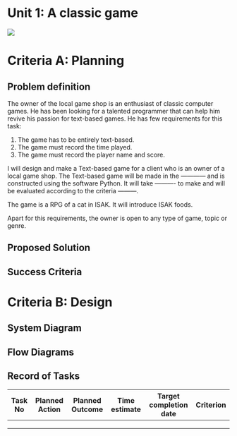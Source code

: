 # Unit 1: A classic game 
![](game.gif)

# Criteria A: Planning

## Problem definition

The owner of the local game shop is an enthusiast of classic computer games. He has been looking for a talented programmer that can help him revive his passion for text-based games. He has few requirements for this task:

1. The game has to be entirely text-based.
2. The game must record the time played.
3. The game must record the player name and score.

I will design and make a Text-based game for a client who is an owner of a local game shop. The Text-based game will be made in the ———— and is constructed using the software Python. It will take  ———- to make and will be evaluated according to the criteria ———.

The game is a RPG of a cat in ISAK. It will introduce ISAK foods.

Apart for this requirements, the owner is open to any type of game, topic or genre.

## Proposed Solution

## Success Criteria


# Criteria B: Design

## System Diagram

## Flow Diagrams

## Record of Tasks
| Task No | Planned Action | Planned Outcome | Time estimate | Target completion date | Criterion |
|---------|----------------|-----------------|---------------|------------------------|-----------|
|         |                |                 |               |                        |           |
|         |                |                 |               |                        |           |
|         |                |                 |               |                        |           |
